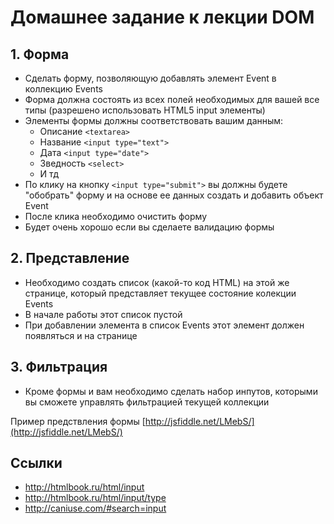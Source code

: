 # Домашнее задание к лекции DOM

## 1. Форма

  * Сделать форму, позволяющую добавлять элемент Event в коллекцию Events
  * Форма должна состоять из всех полей необходимых для вашей все типы (разрешено использовать HTML5 input элементы)
  * Элементы формы должны соответствовать вашим данным:
    * Описание `<textarea>`
    * Название `<input type="text">`
    * Дата `<input type="date">`
    * Зведность `<select>`
    * И тд
  * По клику на кнопку `<input type="submit">` вы должны будете "обобрать" форму и на основе ее данных создать и добавить объект Event
  * После клика необходимо очистить форму
  * Будет очень хорошо если вы сделаете валидацию формы

## 2. Представление

  * Необходимо создать список (какой-то код HTML) на этой же странице, который представляет текущее состояние колекции Events
  * В начале работы этот список пустой
  * При добавлении элемента в список Events этот элемент должен появляться и на странице

## 3. Фильтрация

  * Кроме формы и вам необходимо сделать набор инпутов, которыми вы сможете управлять фильтрацией текущей коллекции

Пример предствления формы [http://jsfiddle.net/LMebS/](http://jsfiddle.net/LMebS/)

## Ссылки

  * http://htmlbook.ru/html/input
  * http://htmlbook.ru/html/input/type
  * http://caniuse.com/#search=input